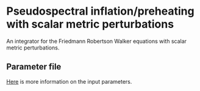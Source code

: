 # Pseudospectral inflation/preheating with scalar metric perturbations

An integrator for the Friedmann Robertson Walker equations with scalar metric perturbations.

## Parameter file

[Here](doc_parameters.md) is more information on the input parameters.